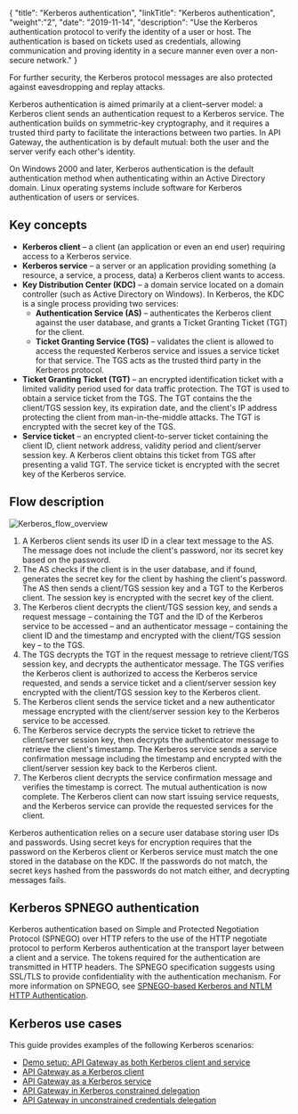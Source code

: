 {
"title": "Kerberos authentication",
"linkTitle": "Kerberos authentication",
"weight":"2",
"date": "2019-11-14",
"description": "Use the Kerberos authentication protocol to verify the identity of a user or host. The authentication is based on tickets used as credentials, allowing communication and proving identity in a secure manner even over a non-secure network."
}

For further security, the Kerberos protocol messages are also protected against eavesdropping and replay attacks.

Kerberos authentication is aimed primarily at a client–server model: a Kerberos client sends an authentication request to a Kerberos service. The authentication builds on symmetric-key cryptography, and it requires a trusted third party to facilitate the interactions between two parties. In API Gateway, the authentication is by default mutual: both the user and the server verify each other's identity.

On Windows 2000 and later, Kerberos authentication is the default authentication method when authenticating within an Active Directory domain. Linux operating systems include software for Kerberos authentication of users or services.

## Key concepts

* **Kerberos client** – a client (an application or even an end user) requiring access to a Kerberos service.
* **Kerberos service** – a server or an application providing something (a resource, a service, a process, data) a Kerberos client wants to access.
* **Key Distribution Center (KDC)** – a domain service located on a domain controller (such as Active Directory on Windows). In Kerberos, the KDC is a single process providing two services:
    * **Authentication Service (AS)** – authenticates the Kerberos client against the user database, and grants a Ticket Granting Ticket (TGT) for the client.
    * **Ticket Granting Service (TGS)** – validates the client is allowed to access the requested Kerberos service and issues a service ticket for that service. The TGS acts as the trusted third party in the Kerberos protocol.
* **Ticket Granting Ticket (TGT)** – an encrypted identification ticket with a limited validity period used for data traffic protection. The TGT is used to obtain a service ticket from the TGS. The TGT contains the the client/TGS session key, its expiration date, and the client's IP address protecting the client from man-in-the-middle attacks. The TGT is encrypted with the secret key of the TGS.
* **Service ticket** – an encrypted client-to-server ticket containing the client ID, client network address, validity period and client/server session key. A Kerberos client obtains this ticket from TGS after presenting a valid TGT. The service ticket is encrypted with the secret key of the Kerberos service.

## Flow description

![Kerberos_flow_overview](/Images/IntegrationGuides/KerberosIntegration/Kerberos_flow_overview.png)

1. A Kerberos client sends its user ID in a clear text message to the AS. The message does not include the client's password, nor its secret key based on the password.
2. The AS checks if the client is in the user database, and if found, generates the secret key for the client by hashing the client's password. The AS then sends a client/TGS session key and a TGT to the Kerberos client. The session key is encrypted with the secret key of the client.
3. The Kerberos client decrypts the client/TGS session key, and sends a request message – containing the TGT and the ID of the Kerberos service to be accessed – and an authenticator message – containing the client ID and the timestamp and encrypted with the client/TGS session key – to the TGS.
4. The TGS decrypts the TGT in the request message to retrieve client/TGS session key, and decrypts the authenticator message. The TGS verifies the Kerberos client is authorized to access the Kerberos service requested, and sends a service ticket and a client/server session key encrypted with the client/TGS session key to the Kerberos client.
5. The Kerberos client sends the service ticket and a new authenticator message encrypted with the client/server session key to the Kerberos service to be accessed.
6. The Kerberos service decrypts the service ticket to retrieve the client/server session key, then decrypts the authenticator message to retrieve the client's timestamp. The Kerberos service sends a service confirmation message including the timestamp and encrypted with the client/server session key back to the Kerberos client.
7. The Kerberos client decrypts the service confirmation message and verifies the timestamp is correct. The mutual authentication is now complete. The Kerberos client can now start issuing service requests, and the Kerberos service can provide the requested services for the client.

Kerberos authentication relies on a secure user database storing user IDs and passwords. Using secret keys for encryption requires that the password on the Kerberos client or Kerberos service must match the one stored in the database on the KDC. If the passwords do not match, the secret keys hashed from the passwords do not match either, and decrypting messages fails.

## Kerberos SPNEGO authentication

Kerberos authentication based on Simple and Protected Negotiation Protocol (SPNEGO) over HTTP refers to the use of the HTTP negotiate protocol to perform Kerberos authentication at the transport layer between a client and a service. The tokens required for the authentication are transmitted in HTTP headers. The SPNEGO specification suggests using SSL/TLS to provide confidentiality with the authentication mechanism. For more information on SPNEGO, see [SPNEGO-based Kerberos and NTLM HTTP Authentication](http://tools.ietf.org/html/rfc4559).

## Kerberos use cases

This guide provides examples of the following Kerberos scenarios:

* [Demo setup: API Gateway as both Kerberos client and service](/docs/apigtw_kerberos/kerberos_use_case_demo/)
* [API Gateway as a Kerberos client](/docs/apigtw_kerberos/kerberos_use_case_client/)
* [API Gateway as a Kerberos service](/docs/apigtw_kerberos/kerberos_use_case_service/)
* [API Gateway in Kerberos constrained delegation](/docs/apigtw_kerberos/kerberos_use_case_kcd/)
* [API Gateway in unconstrained credentials delegation](/docs/apigtw_kerberos/kerberos_use_case_ucd/)
